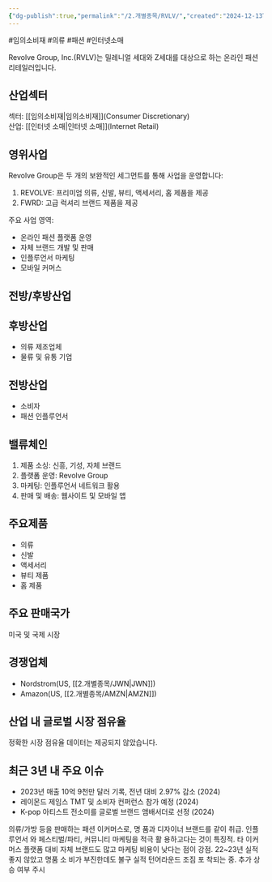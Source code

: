 ```yaml
---
{"dg-publish":true,"permalink":"/2.개별종목/RVLV/","created":"2024-12-13T20:44:57.877+09:00","updated":"2025-06-03T20:06:01.062+09:00"}
---
```


#임의소비재 #의류 #패션 #인터넷소매

Revolve Group, Inc.(RVLV)는 밀레니얼 세대와 Z세대를 대상으로 하는 온라인 패션 리테일러입니다.

## 산업섹터

섹터: [[임의소비재\|임의소비재]](Consumer Discretionary)  
산업: [[인터넷 소매\|인터넷 소매]](Internet Retail)

## 영위사업

Revolve Group은 두 개의 보완적인 세그먼트를 통해 사업을 운영합니다:

1. REVOLVE: 프리미엄 의류, 신발, 뷰티, 액세서리, 홈 제품을 제공
2. FWRD: 고급 럭셔리 브랜드 제품을 제공

주요 사업 영역:

- 온라인 패션 플랫폼 운영
- 자체 브랜드 개발 및 판매
- 인플루언서 마케팅
- 모바일 커머스

## 전방/후방산업

## 후방산업

- 의류 제조업체
- 물류 및 유통 기업

## 전방산업

- 소비자
- 패션 인플루언서

## 밸류체인

1. 제품 소싱: 신흥, 기성, 자체 브랜드
2. 플랫폼 운영: Revolve Group
3. 마케팅: 인플루언서 네트워크 활용
4. 판매 및 배송: 웹사이트 및 모바일 앱

## 주요제품

- 의류
- 신발
- 액세서리
- 뷰티 제품
- 홈 제품

## 주요 판매국가

미국 및 국제 시장

## 경쟁업체

- Nordstrom(US, [[2.개별종목/JWN\|JWN]])
- Amazon(US, [[2.개별종목/AMZN\|AMZN]])

## 산업 내 글로벌 시장 점유율

정확한 시장 점유율 데이터는 제공되지 않았습니다.

## 최근 3년 내 주요 이슈

- 2023년 매출 10억 9천만 달러 기록, 전년 대비 2.97% 감소 (2024)
- 레이몬드 제임스 TMT 및 소비자 컨퍼런스 참가 예정 (2024)
- K-pop 아티스트 전소미를 글로벌 브랜드 앰배서더로 선정 (2024)


의류/가방 등을 판매하는 패션 이커머스로, 명 품과 디자이너 브랜드를 같이 취급. 인플루언서 와 페스티벌/파티, 커뮤니티 마케팅을 적극 활 용하고다는 것이 특징적. 타 이커머스 플랫폼 대비 자체 브랜드도 많고 마케팅 비용이 낮다는 점이 강점. 22~23년 실적 좋지 않았고 명품 소 비가 부진한데도 불구 실적 턴어라운드 조짐 포 착되는 중. 추가 상승 여부 주시